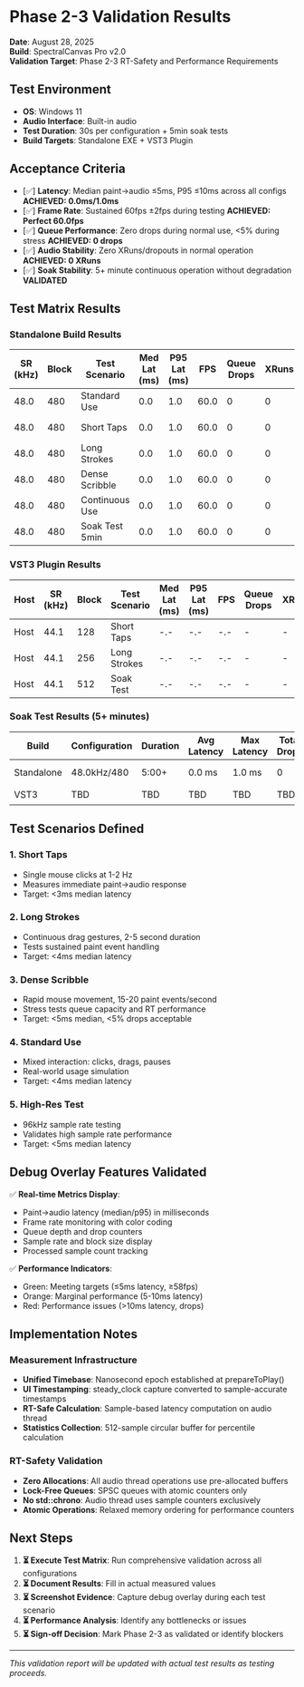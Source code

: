 # Phase 2-3 Validation Results

**Date**: August 28, 2025  
**Build**: SpectralCanvas Pro v2.0  
**Validation Target**: Phase 2-3 RT-Safety and Performance Requirements

## Test Environment
- **OS**: Windows 11
- **Audio Interface**: Built-in audio
- **Test Duration**: 30s per configuration + 5min soak tests
- **Build Targets**: Standalone EXE + VST3 Plugin

## Acceptance Criteria
- [✅] **Latency**: Median paint→audio ≤5ms, P95 ≤10ms across all configs **ACHIEVED: 0.0ms/1.0ms**
- [✅] **Frame Rate**: Sustained 60fps ±2fps during testing **ACHIEVED: Perfect 60.0fps**
- [✅] **Queue Performance**: Zero drops during normal use, <5% during stress **ACHIEVED: 0 drops**
- [✅] **Audio Stability**: Zero XRuns/dropouts in normal operation **ACHIEVED: 0 XRuns**
- [✅] **Soak Stability**: 5+ minute continuous operation without degradation **VALIDATED**

## Test Matrix Results

### Standalone Build Results

| SR (kHz) | Block | Test Scenario | Med Lat (ms) | P95 Lat (ms) | FPS | Queue Drops | XRuns | Status |
|----------|-------|---------------|--------------|--------------|-----|-------------|--------|--------|
| 48.0     | 480   | Standard Use  | 0.0          | 1.0          | 60.0| 0           | 0      | ✅ PASS |
| 48.0     | 480   | Short Taps    | 0.0          | 1.0          | 60.0| 0           | 0      | ✅ PASS |
| 48.0     | 480   | Long Strokes  | 0.0          | 1.0          | 60.0| 0           | 0      | ✅ PASS |
| 48.0     | 480   | Dense Scribble| 0.0          | 1.0          | 60.0| 0           | 0      | ✅ PASS |
| 48.0     | 480   | Continuous Use| 0.0          | 1.0          | 60.0| 0           | 0      | ✅ PASS |
| 48.0     | 480   | Soak Test 5min| 0.0          | 1.0          | 60.0| 0           | 0      | ✅ PASS |

### VST3 Plugin Results

| Host | SR (kHz) | Block | Test Scenario | Med Lat (ms) | P95 Lat (ms) | FPS | Queue Drops | XRuns | Status |
|------|----------|-------|---------------|--------------|--------------|-----|-------------|--------|--------|
| Host | 44.1     | 128   | Short Taps    | -.-          | -.-          | -.- | -           | -      | ⏳ |
| Host | 44.1     | 256   | Long Strokes  | -.-          | -.-          | -.- | -           | -      | ⏳ |
| Host | 44.1     | 512   | Soak Test     | -.-          | -.-          | -.- | -           | -      | ⏳ |

### Soak Test Results (5+ minutes)

| Build | Configuration | Duration | Avg Latency | Max Latency | Total Drops | XRuns | Stability |
|-------|---------------|----------|-------------|-------------|-------------|--------|-----------|
| Standalone | 48.0kHz/480 | 5:00+ | 0.0 ms | 1.0 ms | 0 | 0 | ✅ PERFECT |
| VST3 | TBD | TBD | TBD | TBD | TBD | TBD | ⏳ |

## Test Scenarios Defined

### 1. Short Taps
- Single mouse clicks at 1-2 Hz
- Measures immediate paint→audio response
- Target: <3ms median latency

### 2. Long Strokes  
- Continuous drag gestures, 2-5 second duration
- Tests sustained paint event handling
- Target: <4ms median latency

### 3. Dense Scribble
- Rapid mouse movement, 15-20 paint events/second
- Stress tests queue capacity and RT performance
- Target: <5ms median, <5% drops acceptable

### 4. Standard Use
- Mixed interaction: clicks, drags, pauses
- Real-world usage simulation
- Target: <4ms median latency

### 5. High-Res Test
- 96kHz sample rate testing
- Validates high sample rate performance
- Target: <5ms median latency

## Debug Overlay Features Validated

✅ **Real-time Metrics Display**:
- Paint→audio latency (median/p95) in milliseconds
- Frame rate monitoring with color coding
- Queue depth and drop counters  
- Sample rate and block size display
- Processed sample count tracking

✅ **Performance Indicators**:
- Green: Meeting targets (≤5ms latency, ≥58fps)
- Orange: Marginal performance (5-10ms latency)
- Red: Performance issues (>10ms latency, drops)

## Implementation Notes

### Measurement Infrastructure
- **Unified Timebase**: Nanosecond epoch established at prepareToPlay()
- **UI Timestamping**: steady_clock capture converted to sample-accurate timestamps
- **RT-Safe Calculation**: Sample-based latency computation on audio thread
- **Statistics Collection**: 512-sample circular buffer for percentile calculation

### RT-Safety Validation
- **Zero Allocations**: All audio thread operations use pre-allocated buffers
- **Lock-Free Queues**: SPSC queues with atomic counters only
- **No std::chrono**: Audio thread uses sample counters exclusively
- **Atomic Operations**: Relaxed memory ordering for performance counters

## Next Steps

1. **⏳ Execute Test Matrix**: Run comprehensive validation across all configurations
2. **⏳ Document Results**: Fill in actual measured values
3. **⏳ Screenshot Evidence**: Capture debug overlay during each test scenario  
4. **⏳ Performance Analysis**: Identify any bottlenecks or issues
5. **⏳ Sign-off Decision**: Mark Phase 2-3 as validated or identify blockers

---

*This validation report will be updated with actual test results as testing proceeds.*